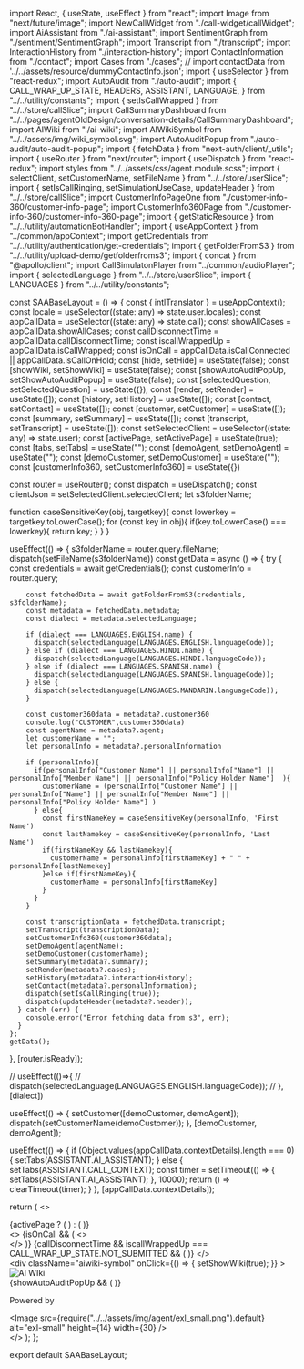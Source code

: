 import React, { useState, useEffect } from "react";
import Image from "next/future/image";
import NewCallWidget from "./call-widget/callWidget";
import AiAssistant from "./ai-assistant";
import SentimentGraph from "./sentiment/SentimentGraph";
import Transcript from "./transcript";
import InteractionHistory from "./interaction-history";
import ContactInformation from "./contact";
import Cases from "./cases";
// import contactData from '../../assets/resource/dummyContactInfo.json';
import { useSelector } from "react-redux";
import AutoAudit from "./auto-audit";
import {
  CALL_WRAP_UP_STATE,
  HEADERS,
  ASSISTANT,
  LANGUAGE,
} from "../../utility/constants";
import { setIsCallWrapped } from "../../store/callSlice";
import CallSummaryDashboard from "../../pages/agentOldDesign/conversation-details/CallSummaryDashboard";
import AIWiki from "./ai-wiki";
import AIWikiSymbol from "../../assets/img/wiki_symbol.svg";
import AutoAuditPopup from "./auto-audit/auto-audit-popup";
import { fetchData } from "next-auth/client/_utils";
import { useRouter } from "next/router";
import { useDispatch } from "react-redux";
import styles from "../../assets/css/agent.module.scss";
import { selectClient, setCustomerName, setFileName } from "../../store/userSlice";
import { setIsCallRinging, setSimulationUseCase, updateHeader } from "../../store/callSlice";
import CustomerInfoPageOne from "./customer-info-360/customer-info-page";
import CustomerInfo360Page from "./customer-info-360/customer-info-360-page";
import { getStaticResource } from "../../utility/automationBotHandler";
import { useAppContext } from "../common/appContext";
import getCredentials from "../../utility/authentication/get-credentials";
import { getFolderFromS3 } from "../../utility/upload-demo/getfolderfroms3";
import { concat } from "@apollo/client";
import CallSimulatonPlayer from "../common/audioPlayer";
import { selectedLanguage } from "../../store/userSlice";
import { LANGUAGES } from "../../utility/constants";

const SAABaseLayout = () => {
  const { intlTranslator } = useAppContext();
  const locale = useSelector((state: any) => state.user.locales);
  const appCallData = useSelector((state: any) => state.call);
  const showAllCases = appCallData.showAllCases;
  const callDisconnectTime = appCallData.callDisconnectTime;
  const iscallWrappedUp = appCallData.isCallWrapped;
  const isOnCall = appCallData.isCallConnected || appCallData.isCallOnHold;
  const [hide, setHide] = useState(false);
  const [showWiki, setShowWiki] = useState(false);
  const [showAutoAuditPopUp, setShowAutoAuditPopup] = useState(false);
  const [selectedQuestion, setSelectedQuestion] = useState({});
  const [render, setRender] = useState([]);
  const [history, setHistory] = useState([]);
  const [contact, setContact] = useState([]);
  const [customer, setCustomer] = useState([]);
  const [summary, setSummary] = useState([]);
  const [transcript, setTranscript] = useState([]);
  const setSelectedClient = useSelector((state: any) => state.user);
  const [activePage, setActivePage] = useState(true);
  const [tabs, setTabs] = useState("");
  const [demoAgent, setDemoAgent] = useState("");
  const [demoCustomer, setDemoCustomer] = useState("");
  const [customerInfo360, setCustomerInfo360] = useState({})

  const router = useRouter();
  const dispatch = useDispatch();
  const clientJson = setSelectedClient.selectedClient;
  let s3folderName;

  function caseSensitiveKey(obj, targetkey){
    const lowerkey = targetkey.toLowerCase();
    for (const key in obj){
      if(key.toLowerCase() === lowerkey){
        return key;
      }
    }
  }

  useEffect(() => {
    s3folderName = router.query.fileName;
    dispatch(setFileName(s3folderName))
    const getData = async () => {
      try {
        const credentials = await getCredentials();
        const customerInfo = router.query;

        const fetchedData = await getFolderFromS3(credentials, s3folderName);
        const metadata = fetchedData.metadata;
        const dialect = metadata.selectedLanguage;

        if (dialect === LANGUAGES.ENGLISH.name) {
          dispatch(selectedLanguage(LANGUAGES.ENGLISH.languageCode));
        } else if (dialect === LANGUAGES.HINDI.name) {
          dispatch(selectedLanguage(LANGUAGES.HINDI.languageCode));
        } else if (dialect === LANGUAGES.SPANISH.name) {
          dispatch(selectedLanguage(LANGUAGES.SPANISH.languageCode));
        } else {
          dispatch(selectedLanguage(LANGUAGES.MANDARIN.languageCode));
        }

        const customer360data = metadata?.customer360
        console.log("CUSTOMER",customer360data)
        const agentName = metadata?.agent;
        let customerName = "";
        let personalInfo = metadata?.personalInformation

        if (personalInfo){
          if(personalInfo["Customer Name"] || personalInfo["Name"] || personalInfo["Member Name"] || personalInfo["Policy Holder Name"]  ){
            customerName = (personalInfo["Customer Name"] || personalInfo["Name"] || personalInfo["Member Name"] || personalInfo["Policy Holder Name"] )
          } else{
            const firstNameKey = caseSensitiveKey(personalInfo, 'First Name')
            const lastNamekey = caseSensitiveKey(personalInfo, 'Last Name')
            if(firstNameKey && lastNamekey){
              customerName = personalInfo[firstNameKey] + " " + personalInfo[lastNamekey]
            }else if(firstNameKey){
              customerName = personalInfo[firstNameKey]
            }
          }
        }

        const transcriptionData = fetchedData.transcript;
        setTranscript(transcriptionData);
        setCustomerInfo360(customer360data);
        setDemoAgent(agentName);
        setDemoCustomer(customerName);
        setSummary(metadata?.summary);
        setRender(metadata?.cases);
        setHistory(metadata?.interactionHistory);
        setContact(metadata?.personalInformation);
        dispatch(setIsCallRinging(true));
        dispatch(updateHeader(metadata?.header));
      } catch (err) {
        console.error("Error fetching data from s3", err);
      }
    };
    getData();
  }, [router.isReady]);

  // useEffect(()=>{
  //   dispatch(selectedLanguage(LANGUAGES.ENGLISH.languageCode));
  // },[dialect])

  useEffect(() => {
    setCustomer([demoCustomer, demoAgent]);
    dispatch(setCustomerName(demoCustomer));
  }, [demoCustomer, demoAgent]);

  useEffect(() => {
    if (Object.values(appCallData.contextDetails).length === 0) {
      setTabs(ASSISTANT.AI_ASSISTANT);
    } else {
      setTabs(ASSISTANT.CALL_CONTEXT);
      const timer = setTimeout(() => {
        setTabs(ASSISTANT.AI_ASSISTANT);
      }, 10000);
      return () => clearTimeout(timer);
    }
  }, [appCallData.contextDetails]);

  return (
    <>
      <div className="platform-container">
        <div className="distant-start-section">
          <div className="sentiment-section component-box-shadow">
            <SentimentGraph />
          </div>
          <div className="transcript-section component-box-shadow">
            <Transcript customerData={customer} />
          </div>
          <AutoAudit
            setShowAutoAuditPopup={setShowAutoAuditPopup}
            selectedQuestion={selectedQuestion}
            setSelectedQuestion={setSelectedQuestion}
          />
        </div>
        {activePage ? (
          <CustomerInfoPageOne
            casesData={render}
            historyData={history}
            contactData={contact}
            hide={hide}
            setHide={setHide}
            activePage
            setActivePage={setActivePage}
          />
        ) : (
          <CustomerInfo360Page
            casesData={render}
            historyData={history}
            contactData={contact}
            hide={hide}
            customerinfo360={customerInfo360}
            setHide={setHide}
            activePage
            setActivePage={setActivePage}
          />
        )}
        <div className="distant-end-section">
          <>
            {isOnCall && (
              <>
                <div className="call-widget-section component-box-shadow">
                  <NewCallWidget />
                </div>
                <AiAssistant
                  formData={transcript}
                  summaryData={summary}
                  tabs={tabs}
                />
              </>
            )}
            {callDisconnectTime &&
              iscallWrappedUp === CALL_WRAP_UP_STATE.NOT_SUBMITTED && (
                <AiAssistant
                  formData={transcript}
                  summaryData={summary}
                  tabs="Call Summary"
                />
              )}
          </>
        </div>
        <div
          className="aiwiki-symbol"
          onClick={() => {
            setShowWiki(true);
          }}
        >
          <Image src={AIWikiSymbol} width={60} height={60} alt="AI WIki" />
        </div>
        <AIWiki show={showWiki} setShow={setShowWiki} />
        {showAutoAuditPopUp && (
          <AutoAuditPopup
            setShowAutoAuditPopup={setShowAutoAuditPopup}
            selectedQuestion={selectedQuestion}
            setSelectedQuestion={setSelectedQuestion}
          />
        )}
      </div>
      <div>
        <footer className={styles.footer}>
          <p>Powered by</p>
          <Image
            src={require("../../assets/img/agent/exl_small.png").default}
            alt="exl-small"
            height={14}
            width={30}
          />
        </footer>
      </div>
    </>
  );
};

export default SAABaseLayout;
